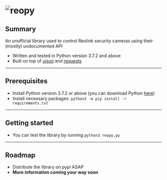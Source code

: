 # ![reopy](https://raw.githubusercontent.com/kurzdev/reopy/master/assets/reopy_logo1.png)

## Summary

An unofficial library used to control Reolink security cameras using their (mostly) undocumented API

- Written and tested in Python version 3.7.2 and above
- Built on top of [ujson](https://github.com/esnme/ultrajson) and [requests](https://github.com/kennethreitz/requests)
___

## Prerequisites
- Install Python version 3.7.2 or above (you can download Python [here](https://www.python.org/downloads/))
- Install necessary packages:
    `python3 -m pip install -r requirements.txt`
____

## Getting started
- You can test the library by running `python3 reopy.py`

____

## Roadmap
- Distribute the library on pypi ASAP
- **More information coming your way soon**
